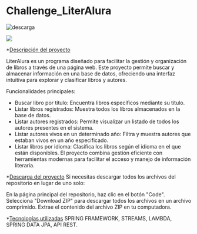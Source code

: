 # Challenge_LiterAlura
![descarga](https://github.com/user-attachments/assets/508418e3-6f59-4d72-a3ff-3900ed1d16d6)
 <p align="left">
   <img src="https://img.shields.io/badge/STATUS-EN%20FINALIZADO-green">
   </p>


*[Descripción del proyecto](#descripción-del-proyecto)

LiterAlura es un programa diseñado para facilitar la gestión y organización de libros a través de una página web. Este proyecto permite buscar y almacenar información en una base de datos, ofreciendo una interfaz intuitiva para explorar y clasificar libros y autores.

Funcionalidades principales:
* Buscar libro por título: Encuentra libros específicos mediante su título.
* Listar libros registrados: Muestra todos los libros almacenados en la base de datos.
* Listar autores registrados: Permite visualizar un listado de todos los autores presentes en el sistema.
* Listar autores vivos en un determinado año: Filtra y muestra autores que estaban vivos en un año especificado.
* Listar libros por idioma: Clasifica los libros según el idioma en el que están disponibles.
El proyecto combina gestión eficiente con herramientas modernas para facilitar el acceso y manejo de información literaria.

*[Descarga del proyecto](#acceso-proyecto)
Si necesitas descargar todos los archivos del repositorio en lugar de uno solo:

En la página principal del repositorio, haz clic en el botón "Code".
Selecciona "Download ZIP" para descargar todos los archivos en un archivo comprimido.
Extrae el contenido del archivo ZIP en tu computadora.

*[Tecnologías utilizadas](#tecnologías-utilizadas)
SPRING FRAMEWORK, STREAMS, LAMBDA, SPRING DATA JPA, API REST.
